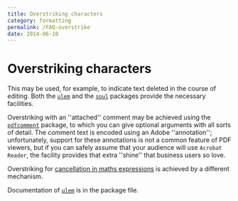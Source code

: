 ```yaml
---
title: Overstriking characters
category: formatting
permalink: /FAQ-overstrike
date: 2014-06-10
---
```


# Overstriking characters

This may be used, for example, to indicate text deleted in the course
of editing.  Both the [`ulem`](https://ctan.org/pkg/ulem) and the [`soul`](https://ctan.org/pkg/soul) packages
provide the necessary facilities.

Overstriking with an ''attached'' comment may be achieved using the
[`pdfcomment`](https://ctan.org/pkg/pdfcomment) package, to which you can give optional arguments
with all sorts of detail.  The comment text is encoded using an Adobe
''annotation''; unfortunately, support for these annotations is not a
common feature of PDF viewers, but if you can safely assume
that your audience will use `Acrobat Reader`, the facility
provides that extra ''shine'' that business users so love.

Overstriking for 
[cancellation in maths expressions](FAQ-cancellation) is achieved
by a different mechanism.

Documentation of [`ulem`](https://ctan.org/pkg/ulem) is in the package file.

